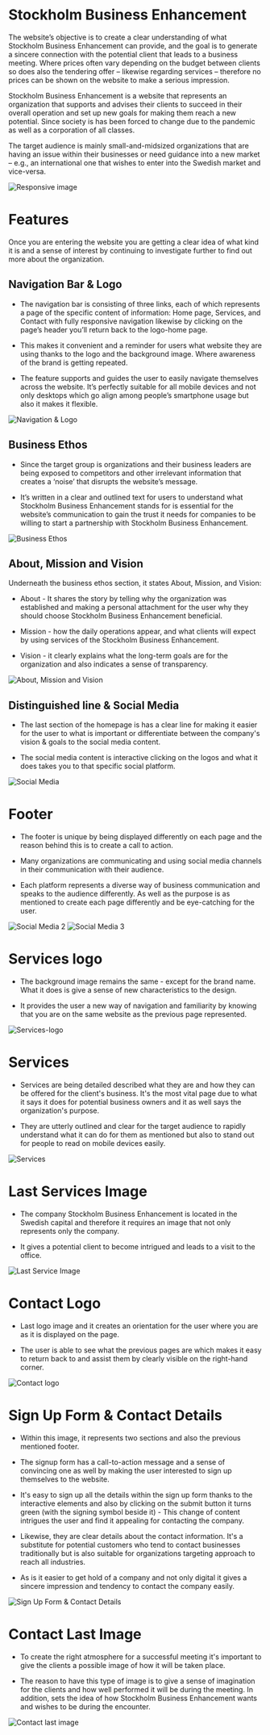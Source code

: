 # Stockholm Business Enhancement

The website’s objective is to create a clear understanding of what Stockholm Business Enhancement can provide, and the goal is to generate a sincere connection with the potential client that leads to a business meeting. Where prices often vary depending on the budget between clients so does also the tendering offer – likewise regarding services – therefore no prices can be shown on the website to make a serious impression.   

Stockholm Business Enhancement is a website that represents an organization that supports and advises their clients to succeed in their overall operation and set up new goals for making them reach a new potential. Since society is has been forced to change due to the pandemic as well as a corporation of all classes. 

The target audience is mainly small-and-midsized organizations that are having an issue within their businesses or need guidance into a new market – e.g., an international one that wishes to enter into the Swedish market and vice-versa. 


![Responsive image](/docs/images/rep-image.png)

# Features

Once you are entering the website you are getting a clear idea of what kind it is and a sense of interest by continuing to investigate further to find out more about the organization. 

## Navigation Bar & Logo

- The navigation bar is consisting of three links, each of which represents a page of the specific content of information: Home page, Services, and Contact with fully responsive navigation likewise by clicking on the page’s header you’ll return back to the logo-home page. 

- This makes it convenient and a reminder for users what website they are using thanks to the logo and the background image. Where awareness of the brand is getting repeated.  

- The feature supports and guides the user to easily navigate themselves across the website. It’s perfectly suitable for all mobile devices and not only desktops which go align among people’s smartphone usage but also it makes it flexible.

![Navigation & Logo](/docs/images/Navigation-Logo.png)

## Business Ethos 

- Since the target group is organizations and their business leaders are being exposed to competitors and other irrelevant information that creates a ‘noise’ that disrupts the website’s message. 

- It’s written in a clear and outlined text for users to understand what Stockholm Business Enhancement stands for is essential for the website’s communication to gain the trust it needs for companies to be willing to start a partnership with Stockholm Business Enhancement. 

![Business Ethos](/docs/images/business-ethos.png)

## About, Mission and Vision
Underneath the business ethos section, it states About, Mission, and Vision: 

- About - It shares the story by telling why the organization was established and making a personal attachment for the user why they should choose Stockholm Business Enhancement beneficial. 

- Mission - how the daily operations appear, and what clients will expect by using services of the Stockholm Business Enhancement.

- Vision - it clearly explains what the long-term goals are for the organization and also indicates a sense of transparency.  


![About, Mission and Vision](/docs/images/about-section.png)

## Distinguished line & Social Media

- The last section of the homepage is has a clear line for making it easier for the user to what is important or differentiate between the company's vision & goals to the social media content.

- The social media content is interactive clicking on the logos and what it does takes you to that specific social platform. 

![Social Media](/docs/images/social-media.png)

# Footer 

- The footer is unique by being displayed differently on each page and the reason behind this is to create a call to action. 

- Many organizations are communicating and using social media channels in their communication with their audience. 

- Each platform represents a diverse way of business communication and speaks to the audience differently. As well as the purpose is as mentioned to create each page differently and be eye-catching for the user.


![Social Media 2](/docs/images/footer-big.png)
![Social Media 3](/docs/images/footer-contact.png)

# Services logo

 - The background image remains the same - except for the brand name. What it does is give a sense of new characteristics to the design. 

 - It provides the user a new way of navigation and familiarity by knowing that you are on the same website as the previous page represented. 

![Services-logo](/docs/images/services-logo.png)

# Services

- Services are being detailed described what they are and how they can be offered for the client's business. It's the most vital page due to what it says it does for potential business owners and it as well says the organization's purpose. 

- They are utterly outlined and clear for the target audience to rapidly understand what it can do for them as mentioned but also to stand out for people to read on mobile devices easily. 

![Services](/docs/images/services.png)

# Last Services Image

- The company Stockholm Business Enhancement is located in the Swedish capital and therefore it requires an image that not only represents only the company. 

- It gives a potential client to become intrigued and leads to a visit to the office.

![Last Service Image](/docs/images/last-image-service.png)

# Contact Logo

- Last logo image and it creates an orientation for the user where you are as it is displayed on the page. 

- The user is able to see what the previous pages are which makes it easy to return back to and assist them by clearly visible on the right-hand corner. 


![Contact logo](/docs/images/contact-logo.png)

# Sign Up Form & Contact Details 

- Within this image, it represents two sections and also the previous mentioned footer. 

- The signup form has a call-to-action message and a sense of convincing one as well by making the user interested to sign up themselves to the website. 

- It's easy to sign up all the details within the sign up form thanks to the interactive elements and also by clicking on the submit button it turns green (with the signing symbol beside it) -  This change of content intrigues the user and find it appealing for contacting the company. 

- Likewise, they are clear details about the contact information. It's a substitute for potential customers who tend to contact businesses traditionally but is also suitable for organizations targeting approach to reach all industries. 

- As is it easier to get hold of a company and not only digital it gives a sincere impression and tendency to contact the company easily. 


![Sign Up Form & Contact Details](/docs/images/signup-contact.details.png)

# Contact Last Image

- To create the right atmosphere for a successful meeting it's important to give the clients a possible image of how it will be taken place. 

- The reason to have this type of image is to give a sense of imagination for the clients and how well performed it will be during the meeting. In addition, sets the idea of how Stockholm Business Enhancement wants and wishes to be during the encounter. 

![Contact last image ](/docs/images/contact-last-image.png)


